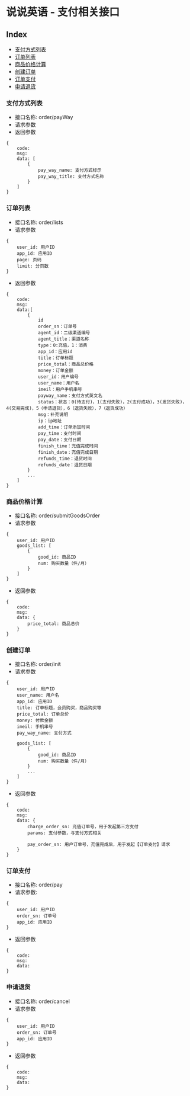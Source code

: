 # 说说英语 - 支付相关接口

## Index
- [支付方式列表](#支付方式列表)
- [订单列表](#订单列表)
- [商品价格计算](#商品价格计算)
- [创建订单](#创建订单)
- [订单支付](#订单支付)
- [申请退货](#申请退货)

### 支付方式列表
- 接口名称: order/payWay
- 请求参数
- 返回参数
```
{
    code:
    msg: 
    data: [
        {
            pay_way_name: 支付方式标示
            pay_way_title: 支付方式名称
        }
    ]
}
```

### 订单列表
- 接口名称: order/lists
- 请求参数
```
{
    user_id: 用户ID
    app_id: 应用ID
    page: 页码
    limit: 分页数
}
```
- 返回参数
```
{
    code: 
    msg: 
    data:[
        {
            id
            order_sn：订单号
            agent_id：二级渠道编号
            agent_title：渠道名称
            type：0:充值，1：消费
            app_id：应用id
            title：订单标题
            price_total：商品总价格
            money：订单金额
            user_id：用户编号
            user_name：用户名
            imeil：用户手机串号
            payway_name：支付方式英文名
            status：状态：0(待支付)，1(支付失败)，2(支付成功)，3(发货失败)，4(交易完成)，5（申请退货），6（退货失败），7（退货成功）
            msg：补充说明
            ip：ip地址
            add_time：订单添加时间
            pay_time：支付时间
            pay_date：支付日期
            finish_time：充值完成时间
            finish_date：充值完成日期
            refunds_time：退货时间
            refunds_date：退货日期
        }
        ...
    ]
}
```

### 商品价格计算
- 接口名称: order/submitGoodsOrder
- 请求参数
```
{
    user_id: 用户ID
    goods_list: [
        {
            good_id: 商品ID
            num: 购买数量（件/月）
        }
    ]
}
```
- 返回参数
```
{
    code:
    msg:
    data: {
        price_total: 商品总价
    }
}
```

### 创建订单
- 接口名称: order/init
- 请求参数
```
{
    user_id: 用户ID
    user_name: 用户名
    app_id: 应用ID
    title: 订单标题，会员购买，商品购买等
    price_total: 订单总价
    money: 付款金额
    imeil: 手机串号
    pay_way_name: 支付方式
    
    goods_list: [
        {
            good_id: 商品ID
            num: 购买数量（件/月）
        }
        ...
    ]
}
```
- 返回参数
```
{
    code:
    msg: 
    data: {
        charge_order_sn: 充值订单号，用于发起第三方支付
        params: 支付参数，与支付方式相关
        
        pay_order_sn: 用户订单号，充值完成后，用于发起【订单支付】请求
    }
}
```

### 订单支付
- 接口名称: order/pay
- 请求参数: 
```
{
    user_id: 用户ID
    order_sn: 订单号
    app_id: 应用ID
}
```
- 返回参数
```
{
    code: 
    msg: 
    data:
}
```

### 申请退货
- 接口名称: order/cancel
- 请求参数
```
{
    user_id: 用户ID
    order_sn: 订单号
    app_id: 应用ID
}
```
- 返回参数
```
{
    code: 
    msg: 
    data:
}
```
